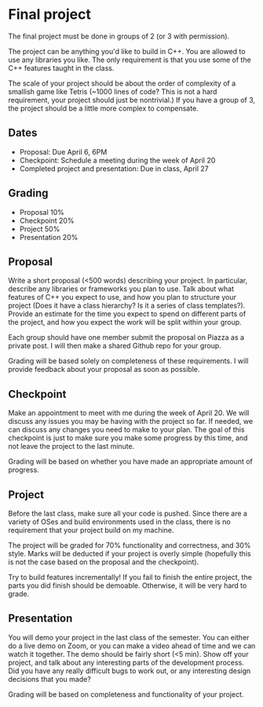 # Final project

The final project must be done in groups of 2 (or 3 with permission).

The project can be anything you'd like to build in C++.
You are allowed to use any libraries you like.
The only requirement is that you use some of the C++ features taught in the class.

The scale of your project should be about the order of complexity of a smallish game like Tetris (~1000 lines of code? This is not a hard requirement, your project should just be nontrivial.)
If you have a group of 3, the project should be a little more complex to compensate.

## Dates

- Proposal: Due April 6, 6PM
- Checkpoint: Schedule a meeting during the week of April 20
- Completed project and presentation: Due in class, April 27

## Grading

- Proposal 10%
- Checkpoint 20%
- Project 50%
- Presentation 20%

## Proposal

Write a short proposal (<500 words) describing your project.
In particular, describe any libraries or frameworks you plan to use.
Talk about what features of C++ you expect to use, and how you plan to structure your project (Does it have a class hierarchy? Is it a series of class templates?).
Provide an estimate for the time you expect to spend on different parts of the project, and how you expect the work will be split within your group.

Each group should have one member submit the proposal on Piazza as a private post.
I will then make a shared Github repo for your group.

Grading will be based solely on completeness of these requirements.
I will provide feedback about your proposal as soon as possible.

## Checkpoint

Make an appointment to meet with me during the week of April 20.
We will discuss any issues you may be having with the project so far.
If needed, we can discuss any changes you need to make to your plan.
The goal of this checkpoint is just to make sure you make some progress by this time, and not leave the project to the last minute.

Grading will be based on whether you have made an appropriate amount of progress.

## Project

Before the last class, make sure all your code is pushed.
Since there are a variety of OSes and build environments used in the class, there is no requirement that your project build on my machine.

The project will be graded for 70% functionality and correctness, and 30% style.
Marks will be deducted if your project is overly simple (hopefully this is not the case based on the proposal and the checkpoint).

Try to build features incrementally!
If you fail to finish the entire project, the parts you did finish should be demoable.
Otherwise, it will be very hard to grade.

## Presentation

You will demo your project in the last class of the semester.
You can either do a live demo on Zoom, or you can make a video ahead of time and we can watch it together.
The demo should be fairly short (<5 min).
Show off your project, and talk about any interesting parts of the development process.
Did you have any really difficult bugs to work out, or any interesting design decisions that you made?

Grading will be based on completeness and functionality of your project.
